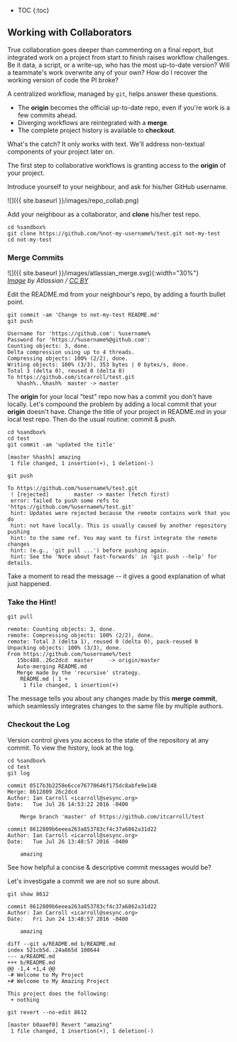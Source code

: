 ---
---

* TOC
{:toc}

## Working with Collaborators

True collaboration goes deeper than commenting on a final report, but integrated work on a project from start to finish raises workflow challenges. Be it data, a script, or a write-up, who has the most up-to-date version? Will a teammate's work overwrite any of your own? How do I recover the working version of code the PI broke?

A centralized workflow, managed by `git`, helps answer these questions.

+ The **origin** becomes the official up-to-date repo, even if you're work is a few commits ahead.
+ Diverging workflows are reintegrated with a **merge**.
+ The complete project history is available to **checkout**.

What's the catch? It only works with text. We'll address non-textual components of your project later on.

<!--split-->

The first step to collaborative workflows is granting access to the **origin** of your project.

Introduce yourself to your neighbour, and ask for his/her GitHub username.

![]({{ site.baseurl }}/images/repo_collab.png)

Add your neighbour as a collaborator, and **clone** his/her test repo.

~~~
cd %sandbox%
git clone https://github.com/%not-my-username%/test.git not-my-test
cd not-my-test
~~~

<!--split-->

### Merge Commits

![]({{ site.baseurl }}/images/atlassian_merge.svg){:width="30%"}  
*[Image](https://www.atlassian.com/git/tutorials/using-branches) by Atlassian / [CC BY](http://creativecommons.org/licenses/by/2.5/au/)*

<!--split-->

Edit the README.md from your neighbour's repo, by adding a fourth bullet point.

~~~
git commit -am 'Change to not-my-test README.md'
git push
~~~
~~~
Username for 'https://github.com': %username%
Password for 'https://%username%@github.com': 
Counting objects: 3, done.
Delta compression using up to 4 threads.
Compressing objects: 100% (2/2), done.
Writing objects: 100% (3/3), 353 bytes | 0 bytes/s, done.
Total 3 (delta 0), reused 0 (delta 0)
To https://github.com/itcarroll/test.git
   %hash%..%hash%  master -> master
~~~

The **origin** for your local "test" repo now has a commit you don't have locally. Let's compound the problem by adding a local commit that your **origin** doesn't have. Change the title of your project in README.md in your local test repo. Then do the usual routine: commit & push.

~~~
cd %sandbox%
cd test
git commit -am 'updated the title'
~~~
~~~
[master %hash%] amazing
 1 file changed, 1 insertion(+), 1 deletion(-)
~~~
~~~
git push
~~~
~~~
To https://github.com/%username%/test.git
 ! [rejected]        master -> master (fetch first)
 error: failed to push some refs to 'https://github.com/%username%/test.git'
 hint: Updates were rejected because the remote contains work that you do
 hint: not have locally. This is usually caused by another repository pushing
 hint: to the same ref. You may want to first integrate the remote changes
 hint: (e.g., 'git pull ...') before pushing again.
 hint: See the 'Note about fast-forwards' in 'git push --help' for details.
~~~

Take a moment to read the message -- it gives a good explanation of what just happened.

<!--split-->

### Take the Hint!

~~~
git pull
~~~
~~~
remote: Counting objects: 3, done.
remote: Compressing objects: 100% (2/2), done.
remote: Total 3 (delta 1), reused 0 (delta 0), pack-reused 0
Unpacking objects: 100% (3/3), done.
From https://github.com/%username%/test
   15bc488..26c2dcd  master     -> origin/master
   Auto-merging README.md
   Merge made by the 'recursive' strategy.
    README.md | 1 +
	 1 file changed, 1 insertion(+)
~~~

The message tells you about any changes made by this **merge commit**, which seamlessly integrates changes to the same file by multiple authors.

<!--split-->

### Checkout the Log

Version control gives you access to the state of the repository at any commit. To view the history, look at the log.

~~~
cd %sandbox%
cd test
git log
~~~
~~~
commit 0517b3b2258e6cce76770646f175dc8abfe9e148
Merge: 8612809 26c2dcd
Author: Ian Carroll <icarroll@sesync.org>
Date:   Tue Jul 26 14:53:22 2016 -0400

    Merge branch 'master' of https://github.com/itcarroll/test
	
commit 8612809b6eeea263a853783cf4c37a6862a31d22
Author: Ian Carroll <icarroll@sesync.org>
Date:   Tue Jul 26 13:48:57 2016 -0400

    amazing
~~~

See how helpful a concise & descriptive commit messages would be?

<!--split-->

Let's investigate a commit we are not so sure about.

~~~
git show 8612
~~~
~~~
commit 8612809b6eeea263a853783cf4c37a6862a31d22
Author: Ian Carroll <icarroll@sesync.org>
Date:   Fri Jun 24 13:48:57 2016 -0400

    amazing
	
diff --git a/README.md b/README.md
index 521cb5d..24a865d 100644
--- a/README.md
+++ b/README.md
@@ -1,4 +1,4 @@
-# Welcome to My Project
+# Welcome to My Amazing Project

This project does the following:
 + nothing
~~~
~~~
git revert --no-edit 8612
~~~
~~~
[master b0aaef0] Revert "amazing"
 1 file changed, 1 insertion(+), 1 deletion(-)
~~~
